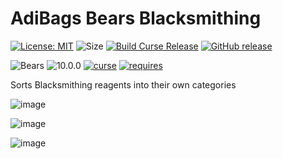 # AdiBags Bears Blacksmithing

[![License: MIT](https://img.shields.io/badge/License-MIT-yellow.svg)](https://opensource.org/licenses/MIT)
![Size](https://img.shields.io/github/repo-size/N6REJ/AdiBags_Bears_Blacksmithing)
[![Build Curse Release](https://github.com/N6REJ/AdiBags_Bears_Blacksmithing/actions/workflows/release.yml/badge.svg)](https://github.com/N6REJ/AdiBags_Bears_Blacksmithing/actions/workflows/release.yml)
[![GitHub release](https://img.shields.io/github/release/N6REJ/AdiBags_Bears_Blacksmithing.svg)](https://GitHub.com/N6REJ/AdiBags_Bears_Blacksmithing/releases/)

![Bears](https://img.shields.io/badge/Supports-Shadowlands&nbsp;&amp;&nbsp;Dragonflight-0B68D7)
![10.0.0](https://img.shields.io/badge/Ready_for-10.0.0-darkgreen)
[![curse](https://img.shields.io/badge/Curseforge_Project_ID:-545326-purple)](https://www.curseforge.com/wow/addons/adibags_shadowlands_blacksmithing)
[![requires](https://img.shields.io/badge/Requires-AdiBags-brown)](https://www.curseforge.com/wow/addons/adibags)

Sorts Blacksmithing reagents into their own categories

![image](https://user-images.githubusercontent.com/1850089/141405641-1fb356a2-57c5-49e7-b829-c2ef6375b38d.png)

![image](https://user-images.githubusercontent.com/1850089/141405569-52145afb-4535-4837-ae6b-c49d3863fa23.png)

![image](https://user-images.githubusercontent.com/1850089/141405454-75bf402b-50df-45c6-b121-16a4d0a195cb.png)
